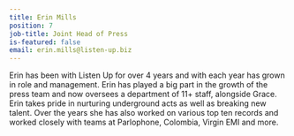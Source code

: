 ```yaml
---
title: Erin Mills
position: 7
job-title: Joint Head of Press
is-featured: false
email: erin.mills@listen-up.biz
---
```


Erin has been with Listen Up for over 4 years and with each year has grown in role and management. Erin has played a big part in the growth of the press team and now oversees a department of 11+ staff, alongside Grace. Erin takes pride in nurturing underground acts as well as breaking new talent. Over the years she has also worked on various top ten records and worked closely with teams at Parlophone, Colombia, Virgin EMI and more. 